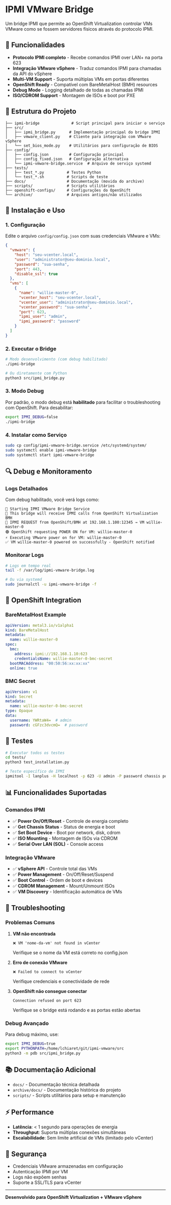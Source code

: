 # IPMI VMware Bridge

Um bridge IPMI que permite ao OpenShift Virtualization controlar VMs VMware como se fossem servidores físicos através do protocolo IPMI.

## 🎯 Funcionalidades

- **Protocolo IPMI completo** - Recebe comandos IPMI over LAN+ na porta 623
- **Integração VMware vSphere** - Traduz comandos IPMI para chamadas da API do vSphere
- **Multi-VM Support** - Suporta múltiplas VMs em portas diferentes
- **OpenShift Ready** - Compatível com BareMetalHost (BMH) resources
- **Debug Mode** - Logging detalhado de todas as chamadas IPMI
- **ISO/CDROM Support** - Montagem de ISOs e boot por PXE

## 📁 Estrutura do Projeto

```
├── ipmi-bridge              # Script principal para iniciar o serviço
├── src/
│   ├── ipmi_bridge.py      # Implementação principal do bridge IPMI
│   ├── vmware_client.py    # Cliente para integração com VMware vSphere
│   └── set_bios_mode.py    # Utilitários para configuração de BIOS
├── config/
│   ├── config.json         # Configuração principal
│   ├── config_fixed.json   # Configuração alternativa
│   └── ipmi-vmware-bridge.service  # Arquivo de serviço systemd
├── tests/
│   ├── test_*.py          # Testes Python
│   └── test_*.sh          # Scripts de teste
├── docs/                  # Documentação (movida do archive)
├── scripts/               # Scripts utilitários
├── openshift-configs/     # Configurações do OpenShift
└── archive/               # Arquivos antigos/não utilizados
```

## 🚀 Instalação e Uso

### 1. Configuração

Edite o arquivo `config/config.json` com suas credenciais VMware e VMs:

```json
{
  "vmware": {
    "host": "seu-vcenter.local",
    "user": "administrator@seu-dominio.local",
    "password": "sua-senha",
    "port": 443,
    "disable_ssl": true
  },
  "vms": [
    {
      "name": "willie-master-0",
      "vcenter_host": "seu-vcenter.local",
      "vcenter_user": "administrator@seu-dominio.local",
      "vcenter_password": "sua-senha",
      "port": 623,
      "ipmi_user": "admin",
      "ipmi_password": "password"
    }
  ]
}
```

### 2. Executar o Bridge

```bash
# Modo desenvolvimento (com debug habilitado)
./ipmi-bridge

# Ou diretamente com Python
python3 src/ipmi_bridge.py
```

### 3. Modo Debug

Por padrão, o modo debug está **habilitado** para facilitar o troubleshooting com OpenShift. Para desabilitar:

```bash
export IPMI_DEBUG=false
./ipmi-bridge
```

### 4. Instalar como Serviço

```bash
sudo cp config/ipmi-vmware-bridge.service /etc/systemd/system/
sudo systemctl enable ipmi-vmware-bridge
sudo systemctl start ipmi-vmware-bridge
```

## 🔍 Debug e Monitoramento

### Logs Detalhados

Com debug habilitado, você verá logs como:

```
🚀 Starting IPMI VMware Bridge Service
📡 This bridge will receive IPMI calls from OpenShift Virtualization BMH
🎯 IPMI REQUEST from OpenShift/BMH at 192.168.1.100:12345 → VM willie-master-0
🟢 OpenShift requesting POWER ON for VM: willie-master-0
⚡ Executing VMware power on for VM: willie-master-0
✅ VM willie-master-0 powered on successfully - OpenShift notified
```

### Monitorar Logs

```bash
# Logs em tempo real
tail -f /var/log/ipmi-vmware-bridge.log

# Ou via systemd
sudo journalctl -u ipmi-vmware-bridge -f
```

## 🔧 OpenShift Integration

### BareMetalHost Example

```yaml
apiVersion: metal3.io/v1alpha1
kind: BareMetalHost
metadata:
  name: willie-master-0
spec:
  bmc:
    address: ipmi://192.168.1.10:623
    credentialsName: willie-master-0-bmc-secret
  bootMACAddress: "00:50:56:xx:xx:xx"
  online: true
```

### BMC Secret

```yaml
apiVersion: v1
kind: Secret
metadata:
  name: willie-master-0-bmc-secret
type: Opaque
data:
  username: YWRtaW4=  # admin
  password: cGFzc3dvcmQ=  # password
```

## 🧪 Testes

```bash
# Executar todos os testes
cd tests/
python3 test_installation.py

# Teste específico de IPMI
ipmitool -I lanplus -H localhost -p 623 -U admin -P password chassis power status
```

## 📊 Funcionalidades Suportadas

### Comandos IPMI
- ✅ **Power On/Off/Reset** - Controle de energia completo
- ✅ **Get Chassis Status** - Status de energia e boot
- ✅ **Set Boot Device** - Boot por network, disk, cdrom
- ✅ **ISO Mounting** - Montagem de ISOs via CDROM
- ✅ **Serial Over LAN (SOL)** - Console access

### Integração VMware
- ✅ **vSphere API** - Controle total das VMs
- ✅ **Power Management** - On/Off/Reset/Suspend
- ✅ **Boot Control** - Ordem de boot e devices
- ✅ **CDROM Management** - Mount/Unmount ISOs
- ✅ **VM Discovery** - Identificação automática de VMs

## 🐛 Troubleshooting

### Problemas Comuns

1. **VM não encontrada**
   ```
   ❌ VM 'nome-da-vm' not found in vCenter
   ```
   Verifique se o nome da VM está correto no config.json

2. **Erro de conexão VMware**
   ```
   ❌ Failed to connect to vCenter
   ```
   Verifique credenciais e conectividade de rede

3. **OpenShift não consegue conectar**
   ```
   Connection refused on port 623
   ```
   Verifique se o bridge está rodando e as portas estão abertas

### Debug Avançado

Para debug máximo, use:

```bash
export IPMI_DEBUG=true
export PYTHONPATH=/home/lchiaret/git/ipmi-vmware/src
python3 -m pdb src/ipmi_bridge.py
```

## 📚 Documentação Adicional

- `docs/` - Documentação técnica detalhada
- `archive/docs/` - Documentação histórica do projeto
- `scripts/` - Scripts utilitários para setup e manutenção

## ⚡ Performance

- **Latência**: < 1 segundo para operações de energia
- **Throughput**: Suporta múltiplas conexões simultâneas
- **Escalabilidade**: Sem limite artificial de VMs (limitado pelo vCenter)

## 🔐 Segurança

- Credenciais VMware armazenadas em configuração
- Autenticação IPMI por VM
- Logs não expõem senhas
- Suporte a SSL/TLS para vCenter

---

**Desenvolvido para OpenShift Virtualization + VMware vSphere**
